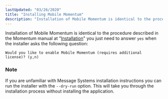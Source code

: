 ```yaml
---
lastUpdated: "03/26/2020"
title: "Installing Mobile Momentum"
description: "Installation of Mobile Momentum is identical to the procedure described in the Momentum manual at Installation you just need to answer yes when the installer asks the following question If you are unfamiliar with Message Systems installation instructions you can run the installer with the dry run option This will..."
---
```


Installation of Mobile Momentum is identical to the procedure described in the Momentum manual at "[Installation](/momentum/3/3-reference/install-linux)" you just need to answer `yes` when the installer asks the following question:

`Would you like to enable Mobile Momentum (requires additional license)? (y,n)`
### Note

If you are unfamiliar with Message Systems installation instructions you can run the installer with the `--dry-run` option. This will take you through the installation process without installing the application.